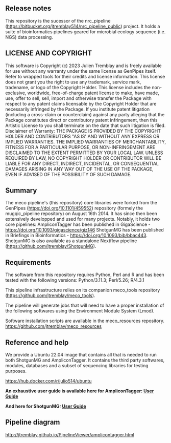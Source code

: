 ## Release notes
This repository is the sucessor of the nrc_pipeline (https://bitbucket.org/jtremblay514/nrc_pipeline_public) project. It holds a suite of bioinformatics pipelines geared for microbial ecology sequence (i.e. NGS) data processing.


## LICENSE AND COPYRIGHT
This software is Copyright (c) 2023 Julien Tremblay and is freely available for use without any warranty under the same license as GenPipes itself. Refer to wrapped tools for their credits and license information.
This license does not grant you the right to use any trademark, service mark, tradename, or logo of the Copyright Holder.
This license includes the non-exclusive, worldwide, free-of-charge patent license to make, have made, use, offer to sell, sell, import and otherwise transfer the Package with respect to any patent claims licensable by the Copyright Holder that are necessarily infringed by the Package. If you institute patent litigation (including a cross-claim or counterclaim) against any party alleging that the Package constitutes direct or contributory patent infringement, then this Artistic License to you shall terminate on the date that such litigation is filed.
Disclaimer of Warranty: THE PACKAGE IS PROVIDED BY THE COPYRIGHT HOLDER AND CONTRIBUTORS "AS IS' AND WITHOUT ANY EXPRESS OR IMPLIED WARRANTIES. THE IMPLIED WARRANTIES OF MERCHANTABILITY, FITNESS FOR A PARTICULAR PURPOSE, OR NON-INFRINGEMENT ARE DISCLAIMED TO THE EXTENT PERMITTED BY YOUR LOCAL LAW. UNLESS REQUIRED BY LAW, NO COPYRIGHT HOLDER OR CONTRIBUTOR WILL BE LIABLE FOR ANY DIRECT, INDIRECT, INCIDENTAL, OR CONSEQUENTIAL DAMAGES ARISING IN ANY WAY OUT OF THE USE OF THE PACKAGE, EVEN IF ADVISED OF THE POSSIBILITY OF SUCH DAMAGE.

## Summary
The meco pipeline's (this repository) core libraries were forked from the GenPipes (https://doi.org/10.1101/459552) repository (formely the mugqic_pipeline repository) on August 16th 2014. It has since then been extensively developped and used for many projects. Notably, it holds two core pipelines:
  AmpliconTagger has been published in GigaScience - https://doi.org/10.1093/gigascience/giz146
  ShotgunMG has been published in Briefings in Bioinformatics - https://doi.org/10.1093/bib/bbac443. ShotgunMG is also available as a standalone Nextflow pipeline (https://github.com/jtremblay/ShotgunMG).

## Requirements
The software from this repository requires Python, Perl and R and has been tested with the following versions:
Python/3.11.3; Perl/5.26; R/4.3.1

This pipeline infrastructure relies on its companion meco_tools repository (https://github.com/jtremblay/meco_tools).

The pipeline will generate jobs that will need to have a proper installation of the following softwares using the Environment Module System (Lmod).

Software installation scripts are available in the meco_resources repository.
https://github.com/jtremblay/meco_resources

## Reference and help
We provide a Ubuntu 22.04 image that contains all that is needed to run both ShotgunMG and AmpliconTagger. It contains the third party softwares, modules, databases and a subset of sequencing libraries for testing purposes.

https://hub.docker.com/r/julio514/ubuntu

**An exhaustive user guide is available here for AmpliconTagger: [User Guide](http://jtremblay.github.io/amplicontagger_guide.html)**

**And here for ShotgunMG: [User Guide](http://jtremblay.github.io/shotgunmg_guide.html)**


## Pipeline diagram
http://jtremblay.github.io/PipelineViewer/amplicontagger.html
